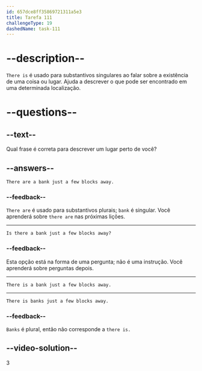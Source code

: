 ```yaml
---
id: 657dce8ff35869721311a5e3
title: Tarefa 111
challengeType: 19
dashedName: task-111
---
```


# --description--

`There is` é usado para substantivos singulares ao falar sobre a existência de uma coisa ou lugar. Ajuda a descrever o que pode ser encontrado em uma determinada localização.

# --questions--

## --text--

Qual frase é correta para descrever um lugar perto de você?

## --answers--

`There are a bank just a few blocks away.`

### --feedback--

`There are` é usado para substantivos plurais; `bank` é singular. Você aprenderá sobre `there are` nas próximas lições.

---

`Is there a bank just a few blocks away?`

### --feedback--

Esta opção está na forma de uma pergunta; não é uma instrução. Você aprenderá sobre perguntas depois.

---

`There is a bank just a few blocks away.`

---

`There is banks just a few blocks away.`

### --feedback--

`Banks` é plural, então não corresponde a `there is.`

## --video-solution--

3
